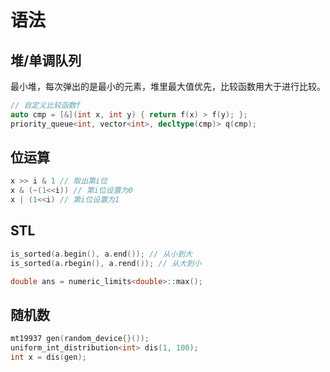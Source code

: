 # 语法

## 堆/单调队列

最小堆，每次弹出的是最小的元素，堆里最大值优先，比较函数用大于进行比较。

```cpp
// 自定义比较函数f
auto cmp = [&](int x, int y) { return f(x) > f(y); };
priority_queue<int, vector<int>, decltype(cmp)> q(cmp);
```

## 位运算

```cpp
x >> i & 1 // 取出第i位
x & (~(1<<i)) // 第i位设置为0
x | (1<<i) // 第i位设置为1
```

## STL

```cpp
is_sorted(a.begin(), a.end()); // 从小到大
is_sorted(a.rbegin(), a.rend()); // 从大到小

double ans = numeric_limits<double>::max();
```

## 随机数
```cpp
mt19937 gen(random_device{}());
uniform_int_distribution<int> dis(1, 100);
int x = dis(gen);
```